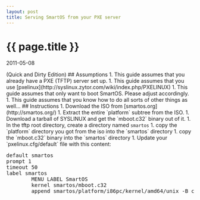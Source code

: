 ```yaml
---
layout: post
title: Serving SmartOS from your PXE server
---
```


# {{ page.title }}
<p class="meta">2011-05-08</p>
(Quick and Dirty Edition)
## Assumptions
 1. This guide assumes that you already have a PXE (TFTP) server set up.
 1. This guide assumes that you use [pxelinux](http://syslinux.zytor.com/wiki/index.php/PXELINUX)
 1. This guide assumes that only want to boot SmartOS.  Please adjust accordingly.
 1. This guide assumes that you know how to do all sorts of other things as well...
## Instructions
 1. Download the ISO from [smartos.org](http://smartos.org/)
 1. Extract the entire `platform` subtree from the ISO.
 1. Download a tarball of SYSLINUX and get the `mboot.c32` binary out of it.
 1. In the tftp root directory, create a directory named <code>smartos</code>
 1. copy the `platform` directory you got from the iso into the `smartos` directory
 1. copy the `mboot.c32` binary into the `smartos` directory
 1. Update your `pxelinux.cfg/default` file with this content:
 <pre>
default smartos
prompt 1
timeout 50
label smartos
        MENU LABEL SmartOS
        kernel smartos/mboot.c32
        append smartos/platform/i86pc/kernel/amd64/unix -B console=text,standalone=true,noimport=true,root_shadow='$5$2HOHRnK3$NvLlm.1KQBbB0WjoP7xcIwGnllhzp2HnT.mDO7DpxYA' --- smartos/platform/i86pc/amd64/boot_archive
</pre>

